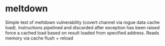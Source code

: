 # meltdown

Simple test of meltdown vulnerability (covert channel via rogue data cache load).
Instructions pipelined and discarded after exception has been raised
force a cached load based on result loaded from specified address.
Reads memory via cache flush + reload
